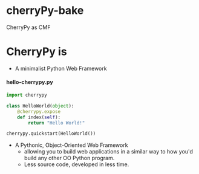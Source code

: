 # cherryPy-bake
CherryPy as CMF

# CherryPy is     

* A minimalist Python Web Framework  

#### hello-cherrypy.py  

```python  
import cherrypy

class HelloWorld(object):
    @cherrypy.expose
    def index(self):
        return "Hello World!"

cherrypy.quickstart(HelloWorld())
```  

* A Pythonic, Object-Oriented Web Framework  
  - allowing you to build web applications in a similar way to how you'd build any other OO Python program.  
  - Less source code, developed in less time. 
